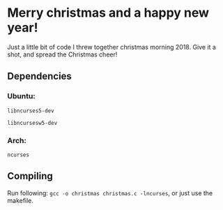 # Merry christmas and a happy new year!

Just a little bit of code I threw together christmas morning 2018. Give it a shot, and spread the Christmas cheer!

## Dependencies

### Ubuntu:
`libncurses5-dev`

`libncursesw5-dev`

### Arch:
`ncurses`

## Compiling

Run following: `gcc -o christmas christmas.c -lncurses`, or just use the makefile.
